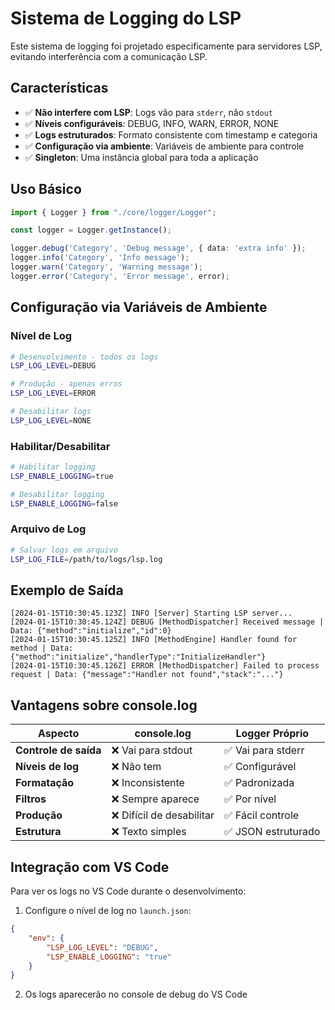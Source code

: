 # Sistema de Logging do LSP

Este sistema de logging foi projetado especificamente para servidores LSP, evitando interferência com a comunicação LSP.

## Características

- ✅ **Não interfere com LSP**: Logs vão para `stderr`, não `stdout`
- ✅ **Níveis configuráveis**: DEBUG, INFO, WARN, ERROR, NONE
- ✅ **Logs estruturados**: Formato consistente com timestamp e categoria
- ✅ **Configuração via ambiente**: Variáveis de ambiente para controle
- ✅ **Singleton**: Uma instância global para toda a aplicação

## Uso Básico

```typescript
import { Logger } from "./core/logger/Logger";

const logger = Logger.getInstance();

logger.debug('Category', 'Debug message', { data: 'extra info' });
logger.info('Category', 'Info message');
logger.warn('Category', 'Warning message');
logger.error('Category', 'Error message', error);
```

## Configuração via Variáveis de Ambiente

### Nível de Log
```bash
# Desenvolvimento - todos os logs
LSP_LOG_LEVEL=DEBUG

# Produção - apenas erros
LSP_LOG_LEVEL=ERROR

# Desabilitar logs
LSP_LOG_LEVEL=NONE
```

### Habilitar/Desabilitar
```bash
# Habilitar logging
LSP_ENABLE_LOGGING=true

# Desabilitar logging
LSP_ENABLE_LOGGING=false
```

### Arquivo de Log
```bash
# Salvar logs em arquivo
LSP_LOG_FILE=/path/to/logs/lsp.log
```

## Exemplo de Saída

```
[2024-01-15T10:30:45.123Z] INFO [Server] Starting LSP server...
[2024-01-15T10:30:45.124Z] DEBUG [MethodDispatcher] Received message | Data: {"method":"initialize","id":0}
[2024-01-15T10:30:45.125Z] INFO [MethodEngine] Handler found for method | Data: {"method":"initialize","handlerType":"InitializeHandler"}
[2024-01-15T10:30:45.126Z] ERROR [MethodDispatcher] Failed to process request | Data: {"message":"Handler not found","stack":"..."}
```

## Vantagens sobre console.log

| Aspecto | console.log | Logger Próprio |
|---------|-------------|----------------|
| **Controle de saída** | ❌ Vai para stdout | ✅ Vai para stderr |
| **Níveis de log** | ❌ Não tem | ✅ Configurável |
| **Formatação** | ❌ Inconsistente | ✅ Padronizada |
| **Filtros** | ❌ Sempre aparece | ✅ Por nível |
| **Produção** | ❌ Difícil de desabilitar | ✅ Fácil controle |
| **Estrutura** | ❌ Texto simples | ✅ JSON estruturado |

## Integração com VS Code

Para ver os logs no VS Code durante o desenvolvimento:

1. Configure o nível de log no `launch.json`:
```json
{
    "env": {
        "LSP_LOG_LEVEL": "DEBUG",
        "LSP_ENABLE_LOGGING": "true"
    }
}
```

2. Os logs aparecerão no console de debug do VS Code 